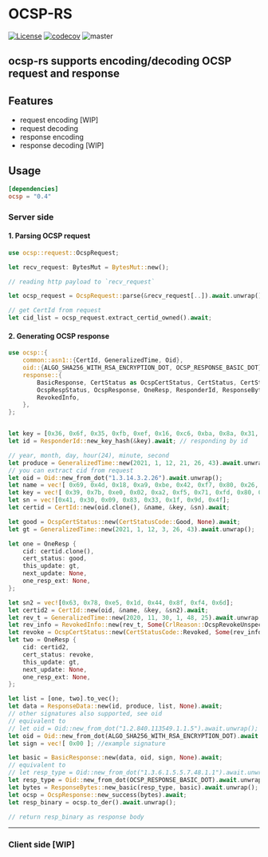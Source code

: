 # OCSP-RS

[![License](https://img.shields.io/badge/License-Apache%202.0-blue.svg)](https://opensource.org/licenses/Apache-2.0)
[![codecov](https://codecov.io/gh/maicallist/ocsp-rs/branch/master/graph/badge.svg?token=TMNVADDBOK)](https://codecov.io/gh/maicallist/ocsp-rs)
![master](https://github.com/maicallist/ocsp-rs/actions/workflows/master.yml/badge.svg?branch=master)

## ocsp-rs supports encoding/decoding OCSP request and response

## Features

- request encoding [WIP]
- request decoding
- response encoding
- response decoding [WIP]

## Usage

```toml
[dependencies]
ocsp = "0.4"
```

### Server side

#### 1. Parsing OCSP request

```rust
use ocsp::request::OcspRequest;

let recv_request: BytesMut = BytesMut::new();

// reading http payload to `recv_request`

let ocsp_request = OcspRequest::parse(&recv_request[..]).await.unwrap();

// get CertId from request
let cid_list = ocsp_request.extract_certid_owned().await;
```

#### 2. Generating OCSP response

```rust
use ocsp::{
    common::asn1::{CertId, GeneralizedTime, Oid},
    oid::{ALGO_SHA256_WITH_RSA_ENCRYPTION_DOT, OCSP_RESPONSE_BASIC_DOT},
    response::{
        BasicResponse, CertStatus as OcspCertStatus, CertStatus, CertStatusCode, CrlReason,
        OcspRespStatus, OcspResponse, OneResp, ResponderId, ResponseBytes, ResponseData,
        RevokedInfo,
    },
};


let key = [0x36, 0x6f, 0x35, 0xfb, 0xef, 0x16, 0xc6, 0xba, 0x8a, 0x31, 0x83, 0x42, 0x6d, 0x97, 0xba, 0x89, 0x4d, 0x55, 0x6e, 0x91];
let id = ResponderId::new_key_hash(&key).await; // responding by id

// year, month, day, hour(24), minute, second
let produce = GeneralizedTime::new(2021, 1, 12, 21, 26, 43).await.unwrap();
// you can extract cid from request
let oid = Oid::new_from_dot("1.3.14.3.2.26").await.unwrap();
let name = vec![ 0x69, 0x4d, 0x18, 0xa9, 0xbe, 0x42, 0xf7, 0x80, 0x26, 0x14, 0xd4, 0x84, 0x4f, 0x23, 0x60, 0x14, 0x78, 0xb7, 0x88, 0x20];
let key = vec![ 0x39, 0x7b, 0xe0, 0x02, 0xa2, 0xf5, 0x71, 0xfd, 0x80, 0xdc, 0xeb, 0x52, 0xa1, 0x7a, 0x7f, 0x8b, 0x63, 0x2b, 0xe7, 0x55];
let sn = vec![0x41, 0x30, 0x09, 0x83, 0x33, 0x1f, 0x9d, 0x4f];
let certid = CertId::new(oid.clone(), &name, &key, &sn).await;

let good = OcspCertStatus::new(CertStatusCode::Good, None).await;
let gt = GeneralizedTime::new(2021, 1, 12, 3, 26, 43).await.unwrap();

let one = OneResp {
    cid: certid.clone(),
    cert_status: good,
    this_update: gt,
    next_update: None,
    one_resp_ext: None,
};

let sn2 = vec![0x63, 0x78, 0xe5, 0x1d, 0x44, 0x8f, 0xf4, 0x6d];
let certid2 = CertId::new(oid, &name, &key, &sn2).await;
let rev_t = GeneralizedTime::new(2020, 11, 30, 1, 48, 25).await.unwrap();
let rev_info = RevokedInfo::new(rev_t, Some(CrlReason::OcspRevokeUnspecified)).await;
let revoke = OcspCertStatus::new(CertStatusCode::Revoked, Some(rev_info)).await;
let two = OneResp {
    cid: certid2,
    cert_status: revoke,
    this_update: gt,
    next_update: None,
    one_resp_ext: None,
};

let list = [one, two].to_vec();
let data = ResponseData::new(id, produce, list, None).await;
// other signatures also supported, see oid
// equivalent to
// let oid = Oid::new_from_dot("1.2.840.113549.1.1.5").await.unwrap();
let oid = Oid::new_from_dot(ALGO_SHA256_WITH_RSA_ENCRYPTION_DOT).await.unwrap();
let sign = vec![ 0x00 ]; //example signature

let basic = BasicResponse::new(data, oid, sign, None).await;
// equivalent to
// let resp_type = Oid::new_from_dot("1.3.6.1.5.5.7.48.1.1").await.unwrap();
let resp_type = Oid::new_from_dot(OCSP_RESPONSE_BASIC_DOT).await.unwrap();
let bytes = ResponseBytes::new_basic(resp_type, basic).await.unwrap();
let ocsp = OcspResponse::new_success(bytes).await;
let resp_binary = ocsp.to_der().await.unwrap();

// return resp_binary as response body
```

---

### Client side [WIP]
